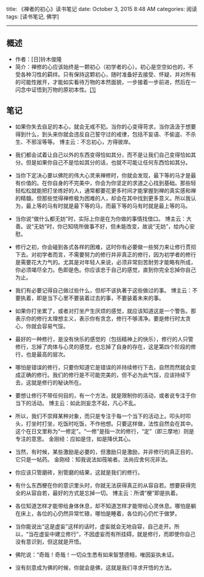 title: 《禅者的初心》读书笔记
date: October 3, 2015 8:48 AM
categories: 阅读
tags: [读书笔记, 佛学]

---

## 概述
- 作者：[日]铃木俊隆
- 简介：禅修的心应该始终是一颗初心（初学者的心）。初心是空空如也的，不受各种习性的羁绊。只有保持这颗初心，随时准备好去接受、怀疑，并对所有的可能性敞开，才能如实看待万物的本然面貌，一步接着一步前进，然后在一闪念中证悟到万物的原初本性。[\[1\]](http://book.douban.com/subject/4898627/)

<!--more-->

## 笔记
- 如果你失去自足的本心，就会无戒不犯。当你的心变得苛求，当你汲汲于想要得到什么，到头来你就会违反自己誓守过的戒律，包括不妄语、不偷盗、不杀生、不邪淫等等。
		博主云：不忘初心，方得彼岸。

- 我们都会试着让自己以外的东西变得恰如其分，而不是让我们自己变得恰如其分。但是如果你自己不是恰如其分的话，也就不可能让任何东西恰如其分。

- 当你下定决心要以佛陀的伟大心灵来禅修时，你就会发现，最下等的马才是最有价值的。在你自身的不完美中，你会为你坚定的求道之心找到基础。那些轻轻松松就能把打坐练好的人，通常都要花更多时间才能掌握到禅的真实感和禅的精髓。但那些觉得禅修极为困难的人，却会在其中找到更多意义。所以我认为，最上等的马有时就是最下等的马，而最下等的马有时就是最上等的马。

- 当你说“做什么都无妨”时，实际上你是在为你做的事情找借口。
		博主云：大善。说“无妨”时，你已知晓所做事不好，但未能改变，故说“无妨”，给内心安慰。

- 修行之初，你会碰到各式各样的困难，这时你有必要做一些努力来让修行贯彻下去。对初学者而言，不需要努力的修行并非真正的修行，因为初学者的修行是需要花大力气的。尤其是对年轻人来说，必须非常刻苦耐劳才能略有所成，你必须竭尽全力。色即是色。你应该忠于自己的感觉，直到你完全忘掉你自己为止。

- 我们有必要记得自己做过些什么，但却不该执著于这些做过的事。
		博主云：不要执着，即是当下心里不要装着过去的事，不要装着未来的事。

- 如果你打坐累了，或者对打坐产生厌烦的感觉，就应该知道这是一个警告。那表示你的修行太理想主义，表示你有贪念，修行不够淸净。要是修行时太贪心，你就会容易气馁。

- 最好的一种修行，是没有快乐的感觉的（包括精神上的快乐），修行的人只管修行，忘掉了肉体与心灵的感觉，也忘掉了自身的存在，这是第四个阶段的修行，也是最高的层次。

- 哪怕是错误的修行，只要你知道它是错误的并持续修行下去，自然而然就会变成正确的修行。我们的修行是不可能完美的，但不必为此气馁，应该持续下去，这就是修行的秘诀所在。

- 要想让修行不带任何目的，有一个方法，就是限制你的活动，或者说专注于你当下的活动。
		博主云：如此则妄念不起，凡心不乱。

- 所以，我们不崇拜某种对象，而只是专注于每一个当下的活动上。叩头时叩头，打坐时打坐，吃饭时吃饭，不作他想。只要这样做，法性自然会在其中。这个在日文里称为“一修定”。“一修”是指一次的修行，“定”（即三摩地）则是专注的意思。
		金刚经：应如是住，如是降伏其心。

- 当然，有时候，某些激励是必要的，但激励只是激励，并非修行的真正目的，它只是一帖药。
		金刚经：知我说法如筏喻者。法尚应舍何况非法。

- 你应该只管磨砖，别管磨的结果，这就是我们的修行。

- 有什么东西梗在你的意识里头时，你就无法获得真正的从容自若。想要获得完全的从容自若，最好的方式是忘掉一切。
		博主云：所谓“梗”即是执着。

- 各位知道怎样才能带给身体休息，却不知道怎样才能带给心灵休息。哪怕是躺在床上，各位的心仍然异常忙碌，哪怕是睡着，各位的心仍忙于做梦。

- 当你能说出“这是虚妄”这样的话时，虚妄就会无地自容，自己走开。所以，“当在虚妄中建立修行”，不因虚妄而有所挂碍，就是修行，而即使你自己没有意识到，但这就是开悟。

- 佛陀说：“奇哉！奇哉！一切众生悉有如来智慧德相，唯因妄执未证。

- 没有刻意成为佛的时候，你就会是佛，这就是我们寻求开悟的方法。

